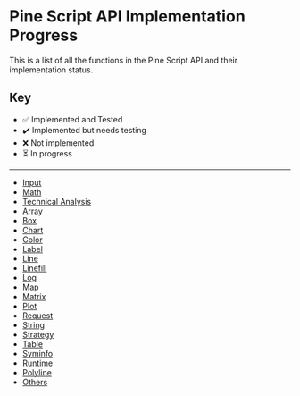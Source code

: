 # Pine Script API Implementation Progress

This is a list of all the functions in the Pine Script API and their implementation status.

## Key

-   ✅ Implemented and Tested
-   ✔️ Implemented but needs testing
-   ❌ Not implemented
-   ⏳ In progress

---

-   [Input](./api-coverage/input.md)
-   [Math](./api-coverage/math.md)
-   [Technical Analysis](./api-coverage/ta.md)
-   [Array](./api-coverage/array.md)
-   [Box](./api-coverage/box.md)
-   [Chart](./api-coverage/chart.md)
-   [Color](./api-coverage/color.md)
-   [Label](./api-coverage/label.md)
-   [Line](./api-coverage/line.md)
-   [Linefill](./api-coverage/linefill.md)
-   [Log](./api-coverage/log.md)
-   [Map](./api-coverage/map.md)
-   [Matrix](./api-coverage/matrix.md)
-   [Plot](./api-coverage/plot.md)
-   [Request](./api-coverage/request.md)
-   [String](./api-coverage/string.md)
-   [Strategy](./api-coverage/strategy.md)
-   [Table](./api-coverage/table.md)
-   [Syminfo](./api-coverage/syminfo.md)
-   [Runtime](./api-coverage/runtime.md)
-   [Polyline](./api-coverage/polyline.md)
-   [Others](./api-coverage/others.md)
